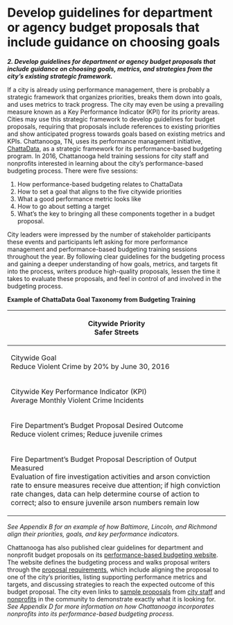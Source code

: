 # Develop guidelines for department or agency budget proposals that include guidance on choosing goals

_**2. Develop guidelines for department or agency budget proposals that include guidance on choosing goals, metrics, and strategies from the city’s existing strategic framework.**_

If a city is already using performance management, there is probably a strategic framework that organizes priorities, breaks them down into goals, and uses metrics to track progress. The city may even be using a prevailing measure known as a Key Performance Indicator (KPI) for its priority areas. Cities may use this strategic framework to develop guidelines for budget proposals, requiring that proposals include references to existing priorities and show anticipated progress towards goals based on existing metrics and KPIs. Chattanooga, TN, uses its performance management initiative, [ChattaData](https://performance.chattanooga.gov/), as a strategic framework for its performance-based budgeting program. In 2016, Chattanooga held training sessions for city staff and nonprofits interested in learning about the city’s performance-based budgeting process. There were five sessions:

1. How performance-based budgeting relates to ChattaData
2. How to set a goal that aligns to the five citywide priorities
3. What a good performance metric looks like
4. How to go about setting a target
5. What’s the key to bringing all these components together in a budget proposal.

City leaders were impressed by the number of stakeholder participants these events and participants left asking for more performance management and performance-based budgeting training sessions throughout the year. By following clear guidelines for the budgeting process and gaining a deeper understanding of how goals, metrics, and targets fit into the process, writers produce high-quality proposals, lessen the time it takes to evaluate these proposals, and feel in control of and involved in the budgeting process.

**Example of ChattaData Goal Taxonomy from Budgeting Training**

| <p>Citywide Priority<br>Safer Streets</p>                                                                                                                                                                                                                                                                                         |
| --------------------------------------------------------------------------------------------------------------------------------------------------------------------------------------------------------------------------------------------------------------------------------------------------------------------------------- |
| <p>Citywide Goal<br>Reduce Violent Crime by 20% by June 30, 2016</p>                                                                                                                                                                                                                                                              |
| <p>Citywide Key Performance Indicator (KPI)<br>Average Monthly Violent Crime Incidents</p>                                                                                                                                                                                                                                        |
| <p>Fire Department’s Budget Proposal Desired Outcome<br>Reduce violent crimes; Reduce juvenile crimes</p>                                                                                                                                                                                                                         |
| <p>Fire Department’s Budget Proposal Description of Output Measured<br>Evaluation of fire investigation activities and arson conviction rate to ensure measures receive due attention; if high conviction rate changes, data can help determine course of action to correct; also to ensure juvenile arson numbers remain low</p> |

_See Appendix B for an example of how Baltimore, Lincoln, and Richmond align their priorities, goals, and key performance indicators._

Chattanooga has also published clear guidelines for department and nonprofit budget proposals on its [performance-based budgeting website](https://chattanooga.gov/stay-informed/budget-financial-data). The website defines the budgeting process and walks proposal writers through the [proposal requirements](https://docs.google.com/document/d/1wBiNj1AJ6uhqiVbr2T8ZH-qZgVQFRIPedADxsMLW4vc/pub), which include aligning the proposal to one of the city’s priorities, listing supporting performance metrics and targets, and discussing strategies to reach the expected outcome of this budget proposal. The city even links to [sample proposals](https://engage.chattanooga.gov/en/pages/initiatives) from [city staff](https://docs.google.com/document/d/1kK9-V6-toPGPeQLjn9xP5wqJXy78hbHbbFju_kygH-A/edit) and [nonprofits](https://drive.google.com/file/d/0B2vMJCmtP1cbYVVWU0JsMFl4eG8/view) in the community to demonstrate exactly what it is looking for. _See Appendix D for more information on how Chattanooga incorporates nonprofits into its performance-based budgeting process._
